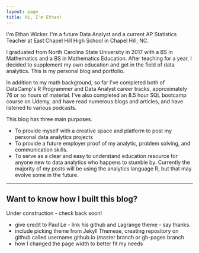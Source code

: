 ```yaml
---
layout: page
title: Hi, I'm Ethan!
---
```


I'm Ethan Wicker.  I'm a future Data Analyst and a current AP Statistics Teacher at East Chapel Hill High School in Chapel Hill, NC.

I graduated from North Carolina State University in 2017 with a BS in Mathematics and a BS in Mathematics Education.  After teaching for a year, I decided to supplement my own education and get in the field of data analytics.  This is my personal blog and portfolio.

In addition to my math background, so far I've completed both of DataCamp's R Programmer and Data Analyst career tracks, approximately 76 or so hours of material.  I've also completed an 8.5 hour SQL bootcamp course on Udemy, and have read numerous blogs and articles, and have listened to various podcasts.

This blog has three main purposes.

* To provide myself with a creative space and platform to post my personal data analytics projects
* To provide a future employer proof of my analytic, problem solving, and communication skills.
* To serve as a clear and easy to understand education resource for anyone new to data analytics who happens to stumble by.  Currently the majority of my posts will be using the analytics language R, but that may evolve some in the future.



---


## Want to know how I built this blog?

Under construction - check back soon!

- give credit to Paul Le - link his github and Lagrange theme - say thanks.
- include picking theme from Jekyll Themese, creating repository on github called username.github.io (master branch or gh-pages branch
- how I changed the page width to better fit my needs
